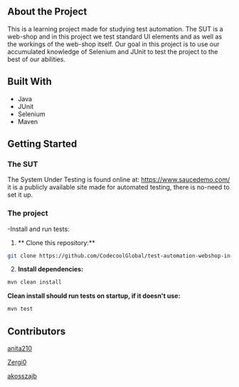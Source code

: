 ## About the Project
This is a learning project made for studying test automation. The SUT is a web-shop and in this project we test standard UI elements and as well as the workings of the web-shop itself.
Our goal in this project is to use our accumulated knowledge of Selenium and JUnit to test the project to the best of our abilities.


## Built With
- Java
- JUnit
- Selenium
- Maven

## Getting Started

### The SUT
The System Under Testing is found online at: https://www.saucedemo.com/
it is a publicly available site made for automated testing, there is no-need to set it up.


### The project
-Install and run tests:
1. ** Clone this repository:**
```bash
git clone https://github.com/CodecoolGlobal/test-automation-webshop-in-beta-general-akosszajb.git
```

2. **Install dependencies:**

```bash
mvn clean install
```
**Clean install should run tests on startup, if it doesn't use:**
```bash
mvn test
```

## Contributors
<a href="https://github.com/anita210">anita210</a>

<a href="https://github.com/Zergi0">Zergi0</a>

<a href="https://github.com/akosszajb">akosszajb</a>

